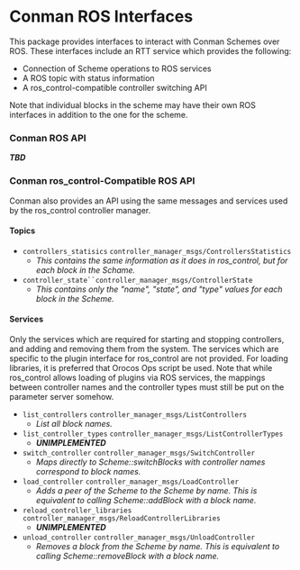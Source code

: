Conman ROS Interfaces
=====================

This package provides interfaces to interact with Conman Schemes over ROS. These
interfaces include an RTT service which provides the following:

* Connection of Scheme operations to ROS services
* A ROS topic with status information
* A ros\_control-compatible controller switching API

Note that individual blocks in the scheme may have their own ROS interfaces in
addition to the one for the scheme.

### Conman ROS API

***TBD***

### Conman ros\_control-Compatible ROS API

Conman also provides an API using the same messages and services used by the
ros\_control controller manager.

#### Topics

* `controllers_statisics` `controller_manager_msgs/ControllersStatistics`
  * *This contains the same information as it does in ros\_control, but for each
    block in the Schame.*
* `controller_state``controller_manager_msgs/ControllerState`
  * *This contains only the "name", "state", and "type" values for each block in
    the Scheme.*

#### Services

Only the services which are required for starting and stopping controllers, and
adding and removing them from the system. The services which are specific to the
plugin interface for ros\_control are not provided. For loading libraries, it is
preferred that Orocos Ops script be used. Note that while ros\_control allows
loading of plugins via ROS services, the mappings between controller names and
the controller types must still be put on the parameter server somehow.

* `list_controllers` `controller_manager_msgs/ListControllers`
  * *List all block names.*
* `list_controller_types` `controller_manager_msgs/ListControllerTypes`
  * ***UNIMPLEMENTED*** 
* `switch_controller` `controller_manager_msgs/SwitchController`
  * *Maps directly to Scheme::switchBlocks with controller names correspond to
    block names.*
* `load_controller` `controller_manager_msgs/LoadController`
  * *Adds a peer of the Scheme to the Scheme by name. This is equivalent to
    calling Scheme::addBlock with a block name.*
* `reload_controller_libraries` `controller_manager_msgs/ReloadControllerLibraries`
  * ***UNIMPLEMENTED*** 
* `unload_controller` `controller_manager_msgs/UnloadController`
  * *Removes a block from the Scheme by name. This is equivalent to calling
    Scheme::removeBlock with a block name.*


